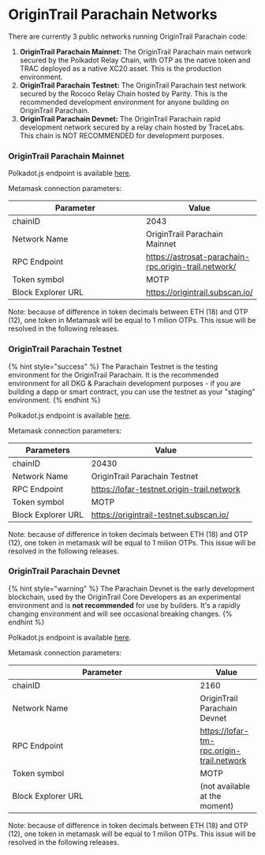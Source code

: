 # OriginTrail Parachain Networks

There are currently 3 public networks running OriginTrail Parachain code:&#x20;

1. **OriginTrail Parachain Mainnet:** The OriginTrail Parachain main network secured by the Polkadot Relay Chain, with OTP as the native token and TRAC deployed as a native XC20 asset. This is the production environment.
2. **OriginTrail Parachain Testnet:** The OriginTrail Parachain test network secured by the Rococo Relay Chain hosted by Parity. This is the recommended development environment for anyone building on OriginTrail Parachain.
3. **OriginTrail Parachain Devnet:** The OriginTrail Parachain rapid development network secured by a relay chain hosted by TraceLabs. This chain is NOT RECOMMENDED for development purposes.

### OriginTrail Parachain Mainnet

Polkadot.js endpoint is available [here](https://polkadot.js.org/apps/?rpc=wss%3A%2F%2Fparachain-rpc.origin-trail.network#/explorer).

Metamask connection parameters:

<table><thead><tr><th width="365">Parameter</th><th>Value</th></tr></thead><tbody><tr><td>chainID</td><td>2043</td></tr><tr><td>Network Name</td><td>OriginTrail Parachain Mainnet</td></tr><tr><td>RPC Endpoint</td><td><a href="https://astrosat-parachain-rpc.origin-trail.network/">https://astrosat-parachain-rpc.origin-trail.network/</a></td></tr><tr><td>Token symbol</td><td>MOTP</td></tr><tr><td>Block Explorer URL</td><td><a href="https://origintrail.subscan.io/">https://origintrail.subscan.io/</a></td></tr></tbody></table>

Note: because of difference in token decimals between ETH (18) and OTP (12), one token in Metamask will be equal to 1 milion OTPs. This issue will be resolved in the following releases.



### OriginTrail Parachain Testnet

{% hint style="success" %}
The Parachain Testnet is the testing environment for the OriginTrail Parachain. It is the recommended environment for all DKG & Parachain development purposes - if you are building a dapp or smart contract, you can use the testnet as your "staging" environment.
{% endhint %}

Polkadot.js endpoint is available [here](https://polkadot.js.org/apps/?rpc=wss%3A%2F%2Fparachain-testnet-rpc.origin-trail.network#/explorer).

Metamask connection parameters:

<table><thead><tr><th>Parameters</th><th>Value</th><th data-hidden></th></tr></thead><tbody><tr><td>chainID</td><td>20430</td><td></td></tr><tr><td>Network Name</td><td>OriginTrail Parachain Testnet</td><td></td></tr><tr><td>RPC Endpoint</td><td><a href="https://lofar-testnet.origin-trail.network">https://lofar-testnet.origin-trail.network</a></td><td></td></tr><tr><td>Token symbol</td><td>MOTP</td><td></td></tr><tr><td>Block Explorer URL</td><td><a href="https://origintrail-testnet.subscan.io/">https://origintrail-testnet.subscan.io/</a></td><td></td></tr></tbody></table>

Note: because of difference in token decimals between ETH (18) and OTP (12), one token in metamask will be equal to 1 milion OTPs. This issue will be resolved in the following releases.



### OriginTrail Parachain Devnet

{% hint style="warning" %}
The Parachain Devnet is the early development blockchain, used by the OriginTrail Core Developers as an experimental environment and is **not recommended** for use by builders. It's a rapidly changing environment and will see occasional breaking changes.
{% endhint %}

Polkadot.js endpoint is available [here](https://polkadot.js.org/apps/?rpc=wss%3A%2F%2Flofar.origin-trail.network#/).

Metamask connection parameters:

<table><thead><tr><th width="365">Parameter</th><th>Value</th></tr></thead><tbody><tr><td>chainID</td><td>2160</td></tr><tr><td>Network Name</td><td>OriginTrail Parachain Devnet</td></tr><tr><td>RPC Endpoint</td><td><a href="https://lofar-tm-rpc.origin-trail.network">https://lofar-tm-rpc.origin-trail.network</a></td></tr><tr><td>Token symbol</td><td>MOTP</td></tr><tr><td>Block Explorer URL</td><td>(not available at the moment)</td></tr></tbody></table>

Note: because of difference in token decimals between ETH (18) and OTP (12), one token in metamask will be equal to 1 milion OTPs. This issue will be resolved in the following releases.

